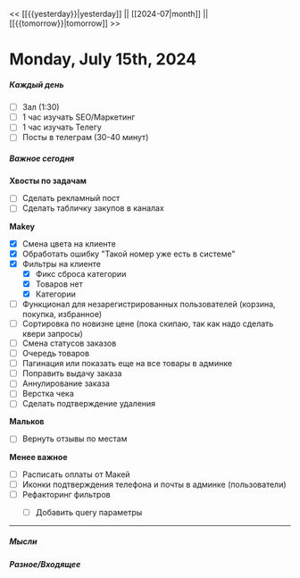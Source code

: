 << [[{{yesterday}}|yesterday]] || [[2024-07|month]] || [[{{tomorrow}}|tomorrow]] >>

# Monday, July 15th, 2024

##### Каждый день
- [ ] Зал (1:30)
- [ ] 1 час изучать SEO/Маркетинг
- [ ] 1 час изучать Телегу
- [ ] Посты в телеграм  (30-40 минут)
##### Важное сегодня



**Хвосты по задачам**

- [ ] Сделать рекламный пост
- [ ] Сделать табличку закупов в каналах

**Makey**
- [x] Смена цвета на клиенте
- [x] Обработать ошибку "Такой номер уже есть в системе"
- [x] Фильтры на клиенте
	- [x] Фикс сброса категории
	- [x] Товаров нет
	- [x] Категории
- [ ] Функционал для незарегистрированных пользователей (корзина, покупка, избранное)
- [ ] Сортировка по новизне цене (пока скипаю, так как надо сделать квери запросы)
- [ ] Смена статусов заказов
- [ ] Очередь товаров
- [ ] Пагинация или показать еще на все товары в админке
- [ ] Поправить выдачу заказа
- [ ] Аннулирование заказа
- [ ] Верстка чека
- [ ] Сделать подтверждение удаления

**Мальков**
- [ ] Вернуть отзывы по местам

**Менее важное**
- [ ] Расписать оплаты от Макей 
- [ ] Иконки подтверждения телефона и почты в админке (пользователи)
- [ ] Рефакторинг фильтров
	- [ ] Добавить query параметры


---

##### Мысли

##### Разное/Входящее
